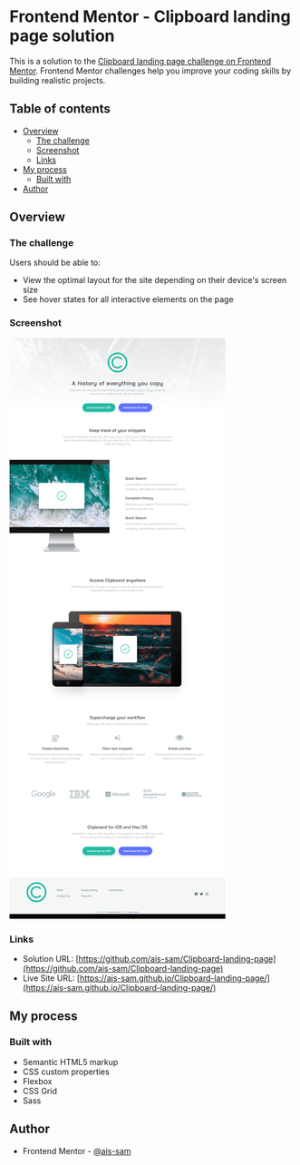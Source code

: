 # Frontend Mentor - Clipboard landing page solution

This is a solution to the [Clipboard landing page challenge on Frontend Mentor](https://www.frontendmentor.io/challenges/clipboard-landing-page-5cc9bccd6c4c91111378ecb9). Frontend Mentor challenges help you improve your coding skills by building realistic projects. 

## Table of contents

- [Overview](#overview)
  - [The challenge](#the-challenge)
  - [Screenshot](#screenshot)
  - [Links](#links)
- [My process](#my-process)
  - [Built with](#built-with)
- [Author](#author)


## Overview

### The challenge

Users should be able to:

- View the optimal layout for the site depending on their device's screen size
- See hover states for all interactive elements on the page

### Screenshot

![](./images/Screenshot.png)


### Links

- Solution URL: [https://github.com/ais-sam/Clipboard-landing-page](https://github.com/ais-sam/Clipboard-landing-page)
- Live Site URL: [https://ais-sam.github.io/Clipboard-landing-page/](https://ais-sam.github.io/Clipboard-landing-page/)

## My process

### Built with

- Semantic HTML5 markup
- CSS custom properties
- Flexbox
- CSS Grid
- Sass


## Author
- Frontend Mentor - [@ais-sam](https://www.frontendmentor.io/profile/ais-sam)


